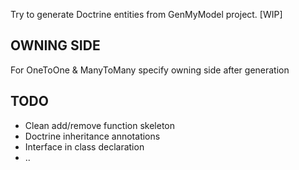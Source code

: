 Try to generate Doctrine entities from GenMyModel project. [WIP]

## OWNING SIDE ##

For OneToOne & ManyToMany specify owning side after generation

## TODO ##

* Clean add/remove function skeleton
* Doctrine inheritance annotations
* Interface in class declaration
* ..